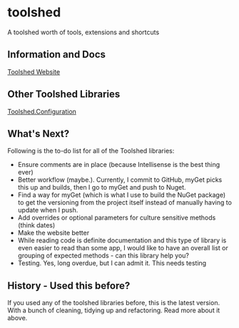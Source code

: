 # toolshed
A toolshed worth of tools, extensions and shortcuts

## Information and Docs
[Toolshed Website](https://tbasallo.github.io/toolshed)

## Other Toolshed Libraries
[Toolshed.Configuration](https://github.com/tbasallo/toolshed.configuration)

## What's Next?
Following is the to-do list for all of the Toolshed libraries:
 - Ensure comments are in place (because Intellisense is the best thing ever)
 - Better workflow (maybe.). Currently, I commit to GitHub, myGet picks this up and builds, then I go to myGet and push to Nuget.
 - Find a way for myGet (which is what I use to build the NuGet package) to get the versioning from the project itself instead of manually having to update when I push.
 - Add overrides or optional parameters for culture sensitive methods (think dates)
 - Make the website better
 - While reading code is definite documentation and this type of library is even easier to read than some app, I would like to have an overall list or grouping of expected methods - can this library help you?
 - Testing. Yes, long overdue, but I can admit it. This needs testing

## History - Used this before?
If you used any of the toolshed libraries before, this is the latest version. With a bunch of cleaning, tidying up and refactoring. Read more about it above. 
